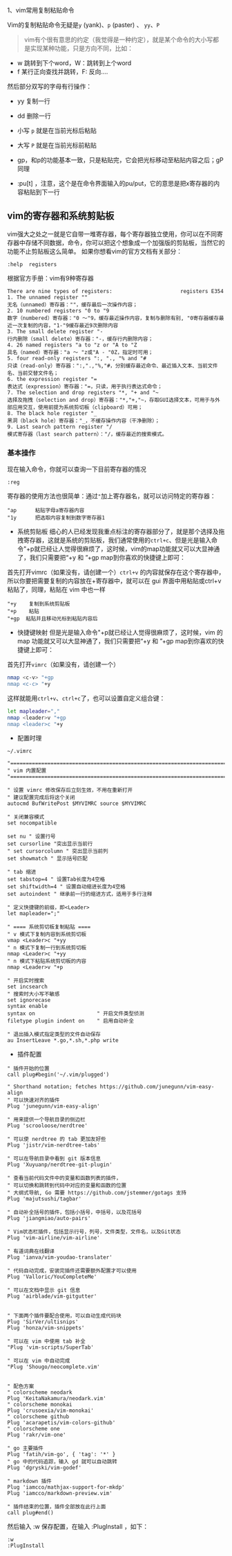 1、vim常用复制粘贴命令

Vim的复制粘贴命令无疑是`y` (yank)、`p` (paster) 、 `yy`、`P`

> vim有个很有意思的约定（我觉得是一种约定），就是某个命令的大小写都是实现某种功能，只是方向不同，比如：

- w 跳转到下个word，W：跳转到上个word  
- f 某行正向查找并跳转，F: 反向....  

然后部分双写的字母有行操作：
- yy   复制一行
- dd   删除一行

- 小写 `p` 就是在当前光标后粘贴
- 大写 `P` 就是在当前光标前粘贴

- gp，和p的功能基本一致，只是粘贴完，它会把光标移动至粘贴内容之后；gP同理
- :pu[t] ，注意，这个是在命令界面输入的pu/put，它的意思是把x寄存器的内容粘贴到下一行

## vim的寄存器和系统剪贴板

vim强大之处之一就是它自带一堆寄存器，每个寄存器独立使用，你可以在不同寄存器中存储不同数据，命令，你可以把这个想象成一个加强版的剪贴板，当然它的功能不止剪贴板这么简单。
如果你想看vim的官方文档有关部分：
```shell
:help  registers
```

根据官方手册：vim有9种寄存器
```text
There are nine types of registers:                      registers E354
1. The unnamed register ""
无名（unnamed）寄存器：""，缓存最后一次操作内容；
2. 10 numbered registers "0 to "9
数字（numbered）寄存器："0 ～"9，缓存最近操作内容，复制与删除有别, "0寄存器缓存最近一次复制的内容，"1-"9缓存最近9次删除内容
3. The small delete register "-
行内删除（small delete）寄存器："-，缓存行内删除内容；
4. 26 named registers "a to "z or "A to "Z
具名（named）寄存器："a ～ "z或"A - "0Z，指定时可用；
5. four read-only registers ":, "., "% and "#
只读（read-only）寄存器：":,".,"%,"#，分别缓存最近命令、最近插入文本、当前文件名、当前交替文件名；
6. the expression register "=
表达式（expression）寄存器："=，只读，用于执行表达式命令；
7. The selection and drop registers "*, "+ and "~
选择及拖拽（selection and drop）寄存器："*,"+,"~，存取GUI选择文本，可用于与外部应用交互，使用前提为系统剪切板（clipboard）可用；
8. The black hole register "_
黑洞（black hole）寄存器："_，不缓存操作内容（干净删除）；
9. Last search pattern register "/
模式寄存器（last search pattern）："/，缓存最近的搜索模式。
```
### 基本操作

现在输入命令，你就可以查询一下目前寄存器的情况
```shell
:reg
```
寄存器的使用方法也很简单：通过`"`加上寄存器名，就可以访问特定的寄存器：
```shell
"ap      粘贴字母a寄存器内容
"1y      把选取内容复制到数字寄存器1
```

* 系统剪贴板
细心的人已经发现我重点标注的寄存器部分了，就是那个选择及拖拽寄存器，这就是系统的剪贴板，我们通常使用的`ctrl+c`、但是光是输入命令"+p就已经让人觉得很麻烦了，这时候，vim的map功能就又可以大显神通了，我们只需要把“+y  和 ”+gp  map到你喜欢的快捷键上即可：

首先打开vimrc（如果没有，请创建一个）`ctrl+v` 的内容就保存在这个寄存器中，所以你要把需要复制的内容放在+寄存器中，就可以在 gui 界面中用粘贴或ctrl+v粘贴了，同理，粘贴在 vim 中也一样
```shell
"+y    复制到系统剪贴板
"+p    粘贴
"+gp  粘贴并且移动光标到粘贴内容后
```

* 快捷键映射
但是光是输入命令"+p就已经让人觉得很麻烦了，这时候，vim 的 map 功能就又可以大显神通了，我们只需要把“+y  和 ”+gp  map到你喜欢的快捷键上即可：

首先打开`vimrc`（如果没有，请创建一个）
```bash
nmap <c-v> "+gp
nmap <c-c> "+y
```
这样就能用`ctrl+v`、`ctrl+c`了，也可以设置自定义组合键：
```bash
let mapleader=","
nmap <leader>v "+gp
nmap <leader>c "+y
```

* 配置时理

`~/.vimrc`

```
"==============================================================================
" vim 内置配置 
"==============================================================================

" 设置 vimrc 修改保存后立刻生效，不用在重新打开
" 建议配置完成后将这个关闭
autocmd BufWritePost $MYVIMRC source $MYVIMRC

" 关闭兼容模式
set nocompatible

set nu " 设置行号
set cursorline "突出显示当前行
" set cursorcolumn " 突出显示当前列
set showmatch " 显示括号匹配

" tab 缩进
set tabstop=4 " 设置Tab长度为4空格
set shiftwidth=4 " 设置自动缩进长度为4空格
set autoindent " 继承前一行的缩进方式，适用于多行注释

" 定义快捷键的前缀，即<Leader>
let mapleader=";" 

" ==== 系统剪切板复制粘贴 ====
" v 模式下复制内容到系统剪切板
vmap <Leader>c "+yy
" n 模式下复制一行到系统剪切板
nmap <Leader>c "+yy
" n 模式下粘贴系统剪切板的内容
nmap <Leader>v "+p

" 开启实时搜索
set incsearch
" 搜索时大小写不敏感
set ignorecase
syntax enable
syntax on                    " 开启文件类型侦测
filetype plugin indent on    " 启用自动补全

" 退出插入模式指定类型的文件自动保存
au InsertLeave *.go,*.sh,*.php write
```

* 插件配置
```shell
" 插件开始的位置
call plug#begin('~/.vim/plugged')

" Shorthand notation; fetches https://github.com/junegunn/vim-easy-align
" 可以快速对齐的插件
Plug 'junegunn/vim-easy-align'

" 用来提供一个导航目录的侧边栏
Plug 'scrooloose/nerdtree'

" 可以使 nerdtree 的 tab 更加友好些
Plug 'jistr/vim-nerdtree-tabs'

" 可以在导航目录中看到 git 版本信息
Plug 'Xuyuanp/nerdtree-git-plugin'

" 查看当前代码文件中的变量和函数列表的插件，
" 可以切换和跳转到代码中对应的变量和函数的位置
" 大纲式导航, Go 需要 https://github.com/jstemmer/gotags 支持
Plug 'majutsushi/tagbar'

" 自动补全括号的插件，包括小括号，中括号，以及花括号
Plug 'jiangmiao/auto-pairs'

" Vim状态栏插件，包括显示行号，列号，文件类型，文件名，以及Git状态
Plug 'vim-airline/vim-airline'

" 有道词典在线翻译
Plug 'ianva/vim-youdao-translater'

" 代码自动完成，安装完插件还需要额外配置才可以使用
Plug 'Valloric/YouCompleteMe'

" 可以在文档中显示 git 信息
Plug 'airblade/vim-gitgutter'


" 下面两个插件要配合使用，可以自动生成代码块
Plug 'SirVer/ultisnips'
Plug 'honza/vim-snippets'

" 可以在 vim 中使用 tab 补全
"Plug 'vim-scripts/SuperTab'

" 可以在 vim 中自动完成
"Plug 'Shougo/neocomplete.vim'


" 配色方案
" colorscheme neodark
Plug 'KeitaNakamura/neodark.vim'
" colorscheme monokai
Plug 'crusoexia/vim-monokai'
" colorscheme github 
Plug 'acarapetis/vim-colors-github'
" colorscheme one 
Plug 'rakr/vim-one'

" go 主要插件
Plug 'fatih/vim-go', { 'tag': '*' }
" go 中的代码追踪，输入 gd 就可以自动跳转
Plug 'dgryski/vim-godef'

" markdown 插件
Plug 'iamcco/mathjax-support-for-mkdp'
Plug 'iamcco/markdown-preview.vim'

" 插件结束的位置，插件全部放在此行上面
call plug#end()
```

然后输入 :w 保存配置，在输入 :PlugInstall ，如下：
```shell
:w
:PlugInstall
```
